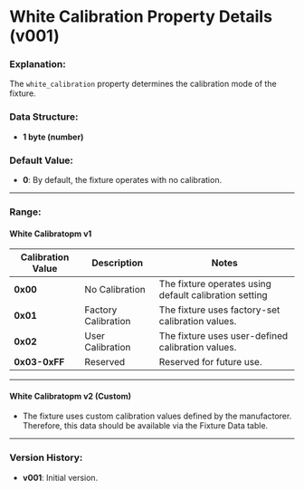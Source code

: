 # White Calibration Property Details (v001)

### **Explanation:**
The `white_calibration` property determines the calibration mode of the fixture. 


### **Data Structure:**
- **1 byte (number)**

### **Default Value:**
- **0**: By default, the fixture operates with no calibration.
---
### **Range:**

#### **White Calibratopm v1**
| Calibration Value | Description               | Notes                                                  |
|-------------------|---------------------------|--------------------------------------------------------|
| **0x00**          | No Calibration            | The fixture operates using default calibration setting |
| **0x01**          | Factory Calibration       | The fixture uses factory-set calibration values.       |
| **0x02**          | User Calibration          | The fixture uses user-defined calibration values.      |
| **0x03-0xFF**     | Reserved                  | Reserved for future use.                               |

---
#### **White Calibratopm v2 (Custom)**
- The fixture uses custom calibration values defined by the manufactorer.  Therefore, this data should be available via
the Fixture Data table.

---



### **Version History:**
- **v001**: Initial version.

